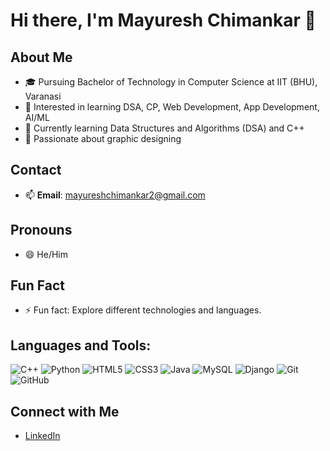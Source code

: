 

<!--
**Mayur-143/Mayur-143** is a ✨ _special_ ✨ repository because its `README.md` (this file) appears on your GitHub profile.

Here are some ideas to get you started:

- 🔭 I’m currently working on ...
- 🌱 I’m currently learning ...
- 👯 I’m looking to collaborate on ...
- 🤔 I’m looking for help with ...
- 💬 Ask me about ...
- 📫 How to reach me: ...
- 😄 Pronouns: ...
- ⚡ Fun fact: ...
-->
# Hi there, I'm Mayuresh Chimankar 👋

## About Me
- 🎓 Pursuing Bachelor of Technology in Computer Science at IIT (BHU), Varanasi
- 👀 Interested in learning DSA, CP, Web Development, App Development, AI/ML
- 🌱 Currently learning Data Structures and Algorithms (DSA) and C++
- 🎨 Passionate about graphic designing

## Contact
- 📫 **Email**: mayureshchimankar2@gmail.com

## Pronouns
- 😄 He/Him

## Fun Fact
- ⚡ Fun fact: Explore different technologies and languages.
## Languages and Tools:
![C++](https://img.shields.io/badge/-C++-black?style=flat-square&logo=C%2B%2B)
![Python](https://img.shields.io/badge/-Python-black?style=flat-square&logo=Python)
![HTML5](https://img.shields.io/badge/-HTML5-black?style=flat-square&logo=html5)
![CSS3](https://img.shields.io/badge/-CSS3-black?style=flat-square&logo=css3)
![Java](https://img.shields.io/badge/-Java-black?style=flat-square&logo=Java)
![MySQL](https://img.shields.io/badge/-MySQL-black?style=flat-square&logo=MySQL)
![Django](https://img.shields.io/badge/-Django-black?style=flat-square&logo=Django)
![Git](https://img.shields.io/badge/-Git-black?style=flat-square&logo=git)
![GitHub](https://img.shields.io/badge/-GitHub-black?style=flat-square&logo=github)

## Connect with Me
- [LinkedIn]([www.linkedin.com/in/mayuresh-chimankar](https://www.linkedin.com/in/mayuresh-chimankar))


